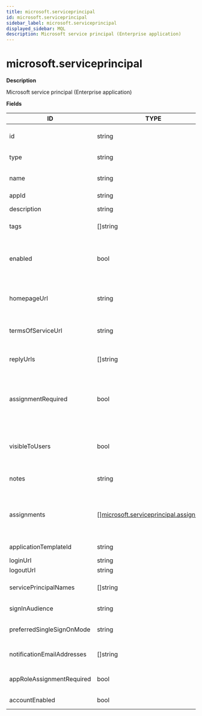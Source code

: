 ```yaml
---
title: microsoft.serviceprincipal
id: microsoft.serviceprincipal
sidebar_label: microsoft.serviceprincipal
displayed_sidebar: MQL
description: Microsoft service principal (Enterprise application)
---
```


# microsoft.serviceprincipal

**Description**

Microsoft service principal (Enterprise application)

**Fields**

| ID                         | TYPE                                                                                        | DESCRIPTION                                                                            |
| -------------------------- | ------------------------------------------------------------------------------------------- | -------------------------------------------------------------------------------------- |
| id                         | string                                                                                      | Service principal Object ID                                                            |
| type                       | string                                                                                      | Service principal type                                                                 |
| name                       | string                                                                                      | Service principal name                                                                 |
| appId                      | string                                                                                      | Application ID                                                                         |
| description                | string                                                                                      | Application description                                                                |
| tags                       | &#91;&#93;string                                                                            | Service principal tags                                                                 |
| enabled                    | bool                                                                                        | Whether users can sign into the service principal (application)                        |
| homepageUrl                | string                                                                                      | Service principal homepage URL                                                         |
| termsOfServiceUrl          | string                                                                                      | Service principal terms of service URL                                                 |
| replyUrls                  | &#91;&#93;string                                                                            | Service principal reply URLs                                                           |
| assignmentRequired         | bool                                                                                        | Whether users or other apps must be assigned to this service principal before using it |
| visibleToUsers             | bool                                                                                        | Whether the service principal is visible to users                                      |
| notes                      | string                                                                                      | Service principal notes                                                                |
| assignments                | &#91;&#93;[microsoft.serviceprincipal.assignment](microsoft.serviceprincipal.assignment.md) | List of assignments (users and groups) this service principal has                      |
| applicationTemplateId      | string                                                                                      | Application template ID                                                                |
| loginUrl                   | string                                                                                      | Login URL                                                                              |
| logoutUrl                  | string                                                                                      | Logout URL                                                                             |
| servicePrincipalNames      | &#91;&#93;string                                                                            | Service principal names                                                                |
| signInAudience             | string                                                                                      | Sign in audience                                                                       |
| preferredSingleSignOnMode  | string                                                                                      | Preferred single sign-on mode                                                          |
| notificationEmailAddresses | &#91;&#93;string                                                                            | Notification email addresses                                                           |
| appRoleAssignmentRequired  | bool                                                                                        | App role assignment required                                                           |
| accountEnabled             | bool                                                                                        | Account enabled                                                                        |
